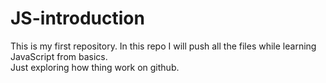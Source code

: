 # JS-introduction
This is my first repository. In this repo I will push all the files while learning JavaScript from basics.  <br>
Just exploring how thing work on github.
